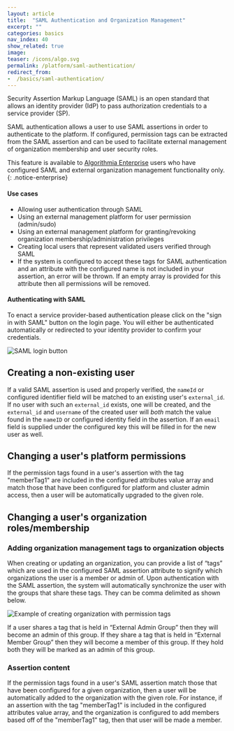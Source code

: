 ```yaml
---
layout: article
title:  "SAML Authentication and Organization Management"
excerpt: ""
categories: basics
nav_index: 40
show_related: true
image:
teaser: /icons/algo.svg
permalink: /platform/saml-authentication/
redirect_from:
-  /basics/saml-authentication/
---
```


Security Assertion Markup Language (SAML) is an open standard that allows an identity provider (IdP) to pass authorization credentials to a service provider (SP).

SAML authentication allows a user to use SAML assertions in order to authenticate to the platform. If configured, permission tags can be extracted from the SAML assertion and can be used to facilitate external management of organization membership and user security roles.

This feature is available to [Algorithmia Enterprise](/enterprise) users who have configured SAML and external organization management functionality only.
{: .notice-enterprise}

#### Use cases
-  Allowing user authentication through SAML
-  Using an external management platform for user permission (admin/sudo)
-  Using an external management platform for granting/revoking organization membership/administration privileges
-  Creating local users that represent validated users verified through SAML
-  If the system is configured to accept these tags for SAML authentication and an attribute with the configured name is not included in your assertion, an error will be thrown. If an empty array is provided for this attribute then all permissions will be removed.

#### Authenticating with SAML

To enact a service provider-based authentication please click on the "sign in with SAML" button on the login page. You will either be authenticated automatically or redirected to your identity provider to confirm your credentials.

![SAML login button](/developers/images/post_images/saml/saml-login-button.png)

## Creating a non-existing user

If a valid SAML assertion is used and properly verified, the `nameId` or configured identifier field will be matched to an existing user's `external_id`. If no user with such an `external_id` exists, one will be created, and the `external_id` and `username` of the created user will _both_ match the value found in the `nameID` or configured identity field in the assertion. If an `email` field is supplied under the configured key this will be filled in for the new user as well.

## Changing a user's platform permissions

If the permission tags found in a user's assertion with the tag "memberTag1" are included in the configured attributes value array and match those that have been configured for platform and cluster admin access, then a user will be automatically upgraded to the given role.

## Changing a user's organization roles/membership

### Adding organization management tags to organization objects

When creating or updating an organization, you can provide a list of “tags” which are used in the configured SAML assertion attribute to signify which organizations the user is a member or admin of. Upon authentication with the SAML assertion, the system will automatically synchronize the user with the groups that share these tags. They can be comma delimited as shown below.

![Example of creating organization with permission tags](/developers/images/post_images/jwt-sync/create_org_perm_tags.png)

If a user shares a tag that is held in “External Admin Group” then they will become an admin of this group. If they share a tag that is held in “External Member Group” then they will become a member of this group. If they hold both they will be marked as an admin of this group.

### Assertion content

If the permission tags found in a user's SAML assertion match those that have been configured for a given organization, then a user will be automatically added to the organization with the given role. For instance, if an assertion with the tag "memberTag1" is included in the configured attributes value array, and the organization is configured to add members based off of the "memberTag1" tag, then that user will be made a member.
